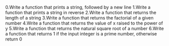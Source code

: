 0.Write a function that prints a string, followed by a new line
1.Write a function that prints a string in reverse
2.Write a function that returns the length of a string
3.Write a function that returns the factorial of a given number
4.Write a function that returns the value of x raised to the power of y
5.Write a function that returns the natural square root of a number
6.Write a function that returns 1 if the input integer is a prime number, otherwise return 0
